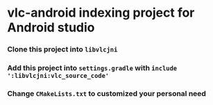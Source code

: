 # vlc-android indexing project for Android studio

### Clone this project into `libvlcjni`

### Add this project into `settings.gradle` with `include ':libvlcjni:vlc_source_code'`

### Change `CMakeLists.txt` to customized your personal need